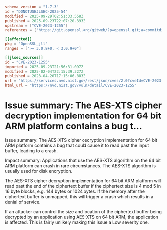 ```toml
schema_version = "1.7.3"
id = "DONOTUSEJLSEC-2025-54"
modified = 2025-09-29T02:51:33.558Z
published = 2025-09-23T22:07:20.393Z
upstream = ["CVE-2023-1255"]
references = ["https://git.openssl.org/gitweb/?p=openssl.git;a=commitdiff;h=02ac9c9420275868472f33b01def01218742b8bb", "https://git.openssl.org/gitweb/?p=openssl.git;a=commitdiff;h=bc2f61ad70971869b242fc1cb445b98bad50074a", "https://security.netapp.com/advisory/ntap-20230908-0006/", "https://www.openssl.org/news/secadv/20230419.txt", "https://git.openssl.org/gitweb/?p=openssl.git;a=commitdiff;h=02ac9c9420275868472f33b01def01218742b8bb", "https://git.openssl.org/gitweb/?p=openssl.git;a=commitdiff;h=bc2f61ad70971869b242fc1cb445b98bad50074a", "https://security.netapp.com/advisory/ntap-20230908-0006/", "https://www.openssl.org/news/secadv/20230419.txt"]

[[affected]]
pkg = "OpenSSL_jll"
ranges = [">= 3.0.8+0, < 3.0.9+0"]

[[jlsec_sources]]
id = "CVE-2023-1255"
imported = 2025-09-23T21:56:31.097Z
modified = 2025-02-04T22:15:39.327Z
published = 2023-04-20T17:15:06.883Z
url = "https://services.nvd.nist.gov/rest/json/cves/2.0?cveId=CVE-2023-1255"
html_url = "https://nvd.nist.gov/vuln/detail/CVE-2023-1255"
```

# Issue summary: The AES-XTS cipher decryption implementation for 64 bit ARM platform contains a bug t...

Issue summary: The AES-XTS cipher decryption implementation for 64 bit ARM platform contains a bug that could cause it to read past the input buffer, leading to a crash.

Impact summary: Applications that use the AES-XTS algorithm on the 64 bit ARM platform can crash in rare circumstances. The AES-XTS algorithm is usually used for disk encryption.

The AES-XTS cipher decryption implementation for 64 bit ARM platform will read past the end of the ciphertext buffer if the ciphertext size is 4 mod 5 in 16 byte blocks, e.g. 144 bytes or 1024 bytes. If the memory after the ciphertext buffer is unmapped, this will trigger a crash which results in a denial of service.

If an attacker can control the size and location of the ciphertext buffer being decrypted by an application using AES-XTS on 64 bit ARM, the application is affected. This is fairly unlikely making this issue a Low severity one.


